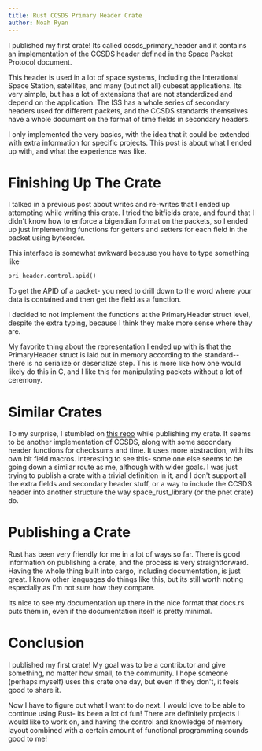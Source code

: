 ```yaml
---
title: Rust CCSDS Primary Header Crate
author: Noah Ryan
---
```

I published my first crate! Its called ccsds\_primary\_header and it contains an 
implementation of the CCSDS header defined in the Space Packet Protocol document.


This header is used in a lot of space systems, including the Interational Space
Station, satellites, and many (but not all) cubesat applications. Its very simple,
but has a lot of extensions that are not standardized and depend on the application.
The ISS has a whole series of secondary headers used for different packets, and the
CCSDS standards themselves have a whole document on the format of time fields in
secondary headers.


I only implemented the very basics, with the idea that it could be extended with
extra information for specific projects. This post is about what I ended up with,
and what the experience was like.


# Finishing Up The Crate
I talked in a previous post about writes and re-writes that I ended up attempting
while writing this crate. I tried the bitfields crate, and found that I didn't
know how to enforce a bigendian format on the packets, so I ended up just
implementing functions for getters and setters for each field in the packet using
byteorder.


This interface is somewhat awkward because you have to type something like
```rust
pri_header.control.apid()
```
To get the APID of a packet- you need to drill down to the word where your data
is contained and then get the field as a function.


I decided to not implement the functions at the PrimaryHeader struct level, despite
the extra typing, because I think they make more sense where they are.


My favorite thing about the representation I ended up with is that the PrimaryHeader
struct is laid out in memory according to the standard-- there is no serialize or
deserialize step. This is more like how one would likely do this in C, and I like
this for manipulating packets without a lot of ceremony.

# Similar Crates
To my surprise, I stumbled on [this repo](https://github.com/Stefan-Korner/space_rust_library)
while publishing my crate. It seems to be another implementation of CCSDS, along with
some secondary header functions for checksums and time. It uses more abstraction,
with its own bit field macros. Interesting to see this- some one else seems to be
going down a similar route as me, although with wider goals. I was just trying to
publish a crate with a trivial definition in it, and I don't support all the
extra fields and secondary header stuff, or a way to include the CCSDS header into
another structure the way space\_rust\_library (or the pnet crate) do.


# Publishing a Crate
Rust has been very friendly for me in a lot of ways so far. There is good information
on publishing a crate, and the process is very straightforward. Having the whole
thing built into cargo, including documentation, is just great. I know other
languages do things like this, but its still worth noting especially as I'm not
sure how they compare.


Its nice to see my documentation up there in the nice format that docs.rs puts them in,
even if the documentation itself is pretty minimal.


# Conclusion
I published my first crate! My goal was to be a contributor and give something,
no matter how small, to the community. I hope someone (perhaps myself)
uses this crate one day, but even if they don't, it feels good to share it.


Now I have to figure out what I want to do next. I would love
to be able to continue using Rust- its been a lot of fun! There are 
definitely projects I would like to work on, and having the control and knowledge
of memory layout combined with a certain amount of functional programming
sounds good to me!

